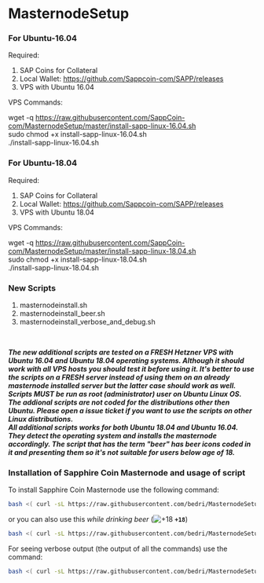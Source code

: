 # MasternodeSetup


### For Ubuntu-16.04
Required:
1. SAP Coins for Collateral
2. Local Wallet: https://github.com/Sappcoin-com/SAPP/releases
3. VPS with Ubuntu 16.04

VPS Commands:

wget -q https://raw.githubusercontent.com/SappCoin-com/MasternodeSetup/master/install-sapp-linux-16.04.sh <br>
sudo chmod +x install-sapp-linux-16.04.sh <br>
./install-sapp-linux-16.04.sh

### For Ubuntu-18.04
Required:
1. SAP Coins for Collateral
2. Local Wallet: https://github.com/Sappcoin-com/SAPP/releases
3. VPS with Ubuntu 18.04

VPS Commands:

wget -q https://raw.githubusercontent.com/SappCoin-com/MasternodeSetup/master/install-sapp-linux-18.04.sh <br>
sudo chmod +x install-sapp-linux-18.04.sh <br>
./install-sapp-linux-18.04.sh


### New Scripts

1. masternodeinstall.sh
2. masternodeinstall_beer.sh
3. masternodeinstall_verbose_and_debug.sh
<br>

**_The new additional scripts are tested on a FRESH Hetzner VPS with Ubuntu 16.04 and Ubuntu 18.04 operating systems. Although it should work with all VPS hosts you should test it before using it. It's better to use the scripts on a FRESH server instead of using them on an already masternode installed server but the latter case should work as well._**<br>
**_Scripts MUST be run as root (administrator) user on Ubuntu Linux OS._**<br>
**_The addional scripts are not coded for the distributions other then Ubuntu. Please open a issue ticket if you want to use the scripts on other Linux distributions._**<br>
**_All additional scripts works for both Ubuntu 18.04 and Ubuntu 16.04. They detect the operating system and installs the masternode accordingly. The script that has the term "beer" has beer icons coded in it and presenting them so it's not suitable for users below age of 18._**<br>

### Installation of Sapphire Coin Masternode and usage of script

To install Sapphire Coin Masternode use the following command:
```bash
bash <( curl -sL https://raw.githubusercontent.com/bedri/MasternodeSetup/master/masternodeinstall.sh)
```

or you can also use this _while drinking beer_ (![+18](https://placehold.it/15/f03c15/000000?text=+) **`+18`**)

```bash
bash <( curl -sL https://raw.githubusercontent.com/bedri/MasternodeSetup/master/masternodeinstall_beer.sh)
```

For seeing verbose output (the output of all the commands) use the command:
```bash
bash <( curl -sL https://raw.githubusercontent.com/bedri/MasternodeSetup/master/masternodeinstall_verbose_and_debug.sh)
```
